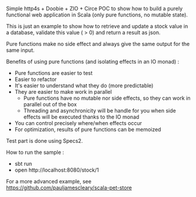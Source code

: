 Simple http4s + Doobie + ZIO + Circe POC to show how to build a purely functional web application in Scala (only pure functions, no mutable state).

This is just an example to show how to retrieve and update a stock value in a database, validate this value ( > 0) and return a result as json.

Pure functions make no side effect and always give the same output for the same input.  
  
Benefits of using pure functions (and isolating effects in an IO monad)  :
 * Pure functions are easier to test
 * Easier to refactor
 * It's easier to understand what they do (more predictable)
 * They are easier to make work in parallel
    * Pure functions have no mutable nor side effects, so they can work in parallel out of the box
    * Threading and asynchronicity will be handle for you when side effects will be executed thanks to the IO monad
 * You can control precisely where/when effects occur
 * For optimization, results of pure functions can be memoized

Test part is done using Specs2.

How to run the sample : 

 * sbt run
 * open http://localhost:8080/stock/1

For a more advanced example, see https://github.com/pauljamescleary/scala-pet-store
